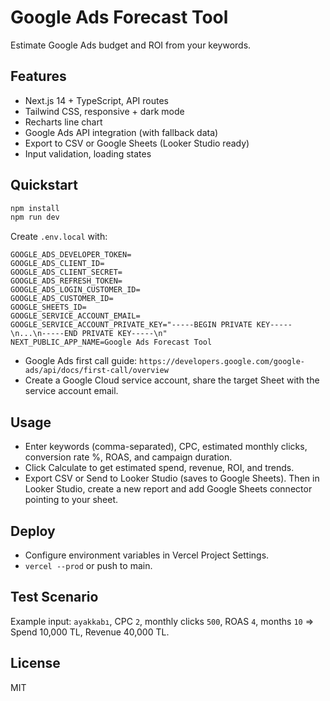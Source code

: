 # Google Ads Forecast Tool

Estimate Google Ads budget and ROI from your keywords.

## Features
- Next.js 14 + TypeScript, API routes
- Tailwind CSS, responsive + dark mode
- Recharts line chart
- Google Ads API integration (with fallback data)
- Export to CSV or Google Sheets (Looker Studio ready)
- Input validation, loading states

## Quickstart

```bash
npm install
npm run dev
```

Create `.env.local` with:

```
GOOGLE_ADS_DEVELOPER_TOKEN=
GOOGLE_ADS_CLIENT_ID=
GOOGLE_ADS_CLIENT_SECRET=
GOOGLE_ADS_REFRESH_TOKEN=
GOOGLE_ADS_LOGIN_CUSTOMER_ID=
GOOGLE_ADS_CUSTOMER_ID=
GOOGLE_SHEETS_ID=
GOOGLE_SERVICE_ACCOUNT_EMAIL=
GOOGLE_SERVICE_ACCOUNT_PRIVATE_KEY="-----BEGIN PRIVATE KEY-----\n...\n-----END PRIVATE KEY-----\n"
NEXT_PUBLIC_APP_NAME=Google Ads Forecast Tool
```

- Google Ads first call guide: `https://developers.google.com/google-ads/api/docs/first-call/overview`
- Create a Google Cloud service account, share the target Sheet with the service account email.

## Usage
- Enter keywords (comma-separated), CPC, estimated monthly clicks, conversion rate %, ROAS, and campaign duration.
- Click Calculate to get estimated spend, revenue, ROI, and trends.
- Export CSV or Send to Looker Studio (saves to Google Sheets). Then in Looker Studio, create a new report and add Google Sheets connector pointing to your sheet.

## Deploy
- Configure environment variables in Vercel Project Settings.
- `vercel --prod` or push to main.

## Test Scenario
Example input: `ayakkabı`, CPC `2`, monthly clicks `500`, ROAS `4`, months `10` => Spend 10,000 TL, Revenue 40,000 TL.

## License
MIT

